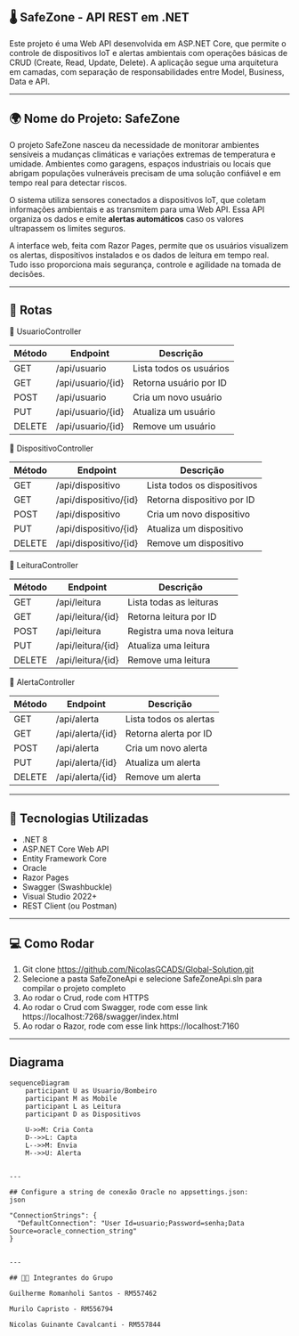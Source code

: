 ## 🌡️ SafeZone - API REST em .NET  
Este projeto é uma Web API desenvolvida em ASP.NET Core, que permite o controle de dispositivos IoT e alertas ambientais com operações básicas de CRUD (Create, Read, Update, Delete). A aplicação segue uma arquitetura em camadas, com separação de responsabilidades entre Model, Business, Data e API.

---

## 🌍 Nome do Projeto: SafeZone  
O projeto SafeZone nasceu da necessidade de monitorar ambientes sensíveis a mudanças climáticas e variações extremas de temperatura e umidade. Ambientes como garagens, espaços industriais ou locais que abrigam populações vulneráveis precisam de uma solução confiável e em tempo real para detectar riscos.

O sistema utiliza sensores conectados a dispositivos IoT, que coletam informações ambientais e as transmitem para uma Web API. Essa API organiza os dados e emite **alertas automáticos** caso os valores ultrapassem os limites seguros.

A interface web, feita com Razor Pages, permite que os usuários visualizem os alertas, dispositivos instalados e os dados de leitura em tempo real. Tudo isso proporciona mais segurança, controle e agilidade na tomada de decisões.

---

## 🔗 Rotas  
🔹 UsuarioController  

| Método | Endpoint               | Descrição                |
|--------|------------------------|--------------------------|
| GET    | /api/usuario           | Lista todos os usuários  |
| GET    | /api/usuario/{id}      | Retorna usuário por ID   |
| POST   | /api/usuario           | Cria um novo usuário     |
| PUT    | /api/usuario/{id}      | Atualiza um usuário      |
| DELETE | /api/usuario/{id}      | Remove um usuário        |

🔹 DispositivoController  

| Método | Endpoint                   | Descrição                     |
|--------|----------------------------|-------------------------------|
| GET    | /api/dispositivo           | Lista todos os dispositivos   |
| GET    | /api/dispositivo/{id}      | Retorna dispositivo por ID    |
| POST   | /api/dispositivo           | Cria um novo dispositivo      |
| PUT    | /api/dispositivo/{id}      | Atualiza um dispositivo       |
| DELETE | /api/dispositivo/{id}      | Remove um dispositivo         |

🔹 LeituraController  

| Método | Endpoint              | Descrição                    |
|--------|-----------------------|------------------------------|
| GET    | /api/leitura          | Lista todas as leituras      |
| GET    | /api/leitura/{id}     | Retorna leitura por ID       |
| POST   | /api/leitura          | Registra uma nova leitura    |
| PUT    | /api/leitura/{id}     | Atualiza uma leitura         |
| DELETE | /api/leitura/{id}     | Remove uma leitura           |

🔹 AlertaController  

| Método | Endpoint             | Descrição                   |
|--------|----------------------|-----------------------------|
| GET    | /api/alerta          | Lista todos os alertas      |
| GET    | /api/alerta/{id}     | Retorna alerta por ID       |
| POST   | /api/alerta          | Cria um novo alerta         |
| PUT    | /api/alerta/{id}     | Atualiza um alerta          |
| DELETE | /api/alerta/{id}     | Remove um alerta            |

---

## 🚀 Tecnologias Utilizadas  
- .NET 8  
- ASP.NET Core Web API  
- Entity Framework Core  
- Oracle  
- Razor Pages  
- Swagger (Swashbuckle)  
- Visual Studio 2022+  
- REST Client (ou Postman)  

---

## 💻 Como Rodar  
1. Git clone https://github.com/NicolasGCADS/Global-Solution.git
2. Selecione a pasta SafeZoneApi e selecione SafeZoneApi.sln para compilar o projeto completo
3. Ao rodar o Crud, rode com HTTPS 
4. Ao rodar o Crud com Swagger, rode com esse link https://localhost:7268/swagger/index.html
5. Ao rodar o Razor, rode com esse link https://localhost:7160

---

## Diagrama 

```mermaid
sequenceDiagram
    participant U as Usuario/Bombeiro
    participant M as Mobile
    participant L as Leitura
    participant D as Dispositivos

    U->>M: Cria Conta
    D-->>L: Capta
    L-->>M: Envia
    M-->>U: Alerta


---

## Configure a string de conexão Oracle no appsettings.json:
json

"ConnectionStrings": {
  "DefaultConnection": "User Id=usuario;Password=senha;Data Source=oracle_connection_string"
}


---

## 🧑‍💻 Integrantes do Grupo

Guilherme Romanholi Santos - RM557462

Murilo Capristo - RM556794

Nicolas Guinante Cavalcanti - RM557844
